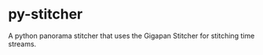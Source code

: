 # py-stitcher
A python panorama stitcher that uses the Gigapan Stitcher for stitching time streams.
